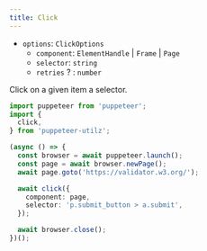 ```yaml
---
title: Click
---
```


- `options`: `ClickOptions`
  - `component`: `ElementHandle` | `Frame` | `Page`
  - `selector`: `string`
  - `retries` ? : `number`

Click on a given item a selector.

```ts
import puppeteer from 'puppeteer';
import {
  click,
} from 'puppeteer-utilz';

(async () => {
  const browser = await puppeteer.launch();
  const page = await browser.newPage();
  await page.goto('https://validator.w3.org/');

  await click({
    component: page,
    selector: 'p.submit_button > a.submit',
  });

  await browser.close();
})();
```
